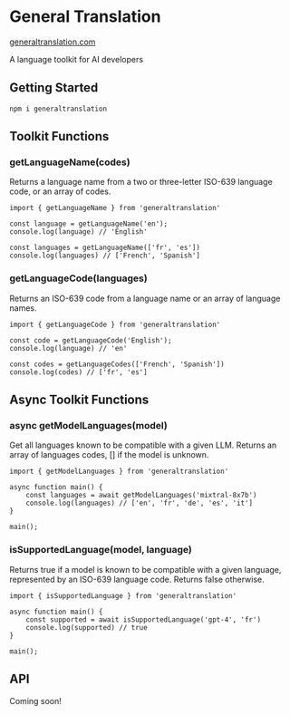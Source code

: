 # General Translation

<a href='https://www.generaltranslation.com' target="_blank">generaltranslation.com</a>

A language toolkit for AI developers

## Getting Started

```
npm i generaltranslation
```

## Toolkit Functions

### getLanguageName(codes)

Returns a language name from a two or three-letter ISO-639 language code, or an array of codes.

```
import { getLanguageName } from 'generaltranslation'

const language = getLanguageName('en');
console.log(language) // 'English'

const languages = getLanguageName(['fr', 'es'])
console.log(languages) // ['French', 'Spanish']
```

### getLanguageCode(languages)

Returns an ISO-639 code from a language name or an array of language names.

```
import { getLanguageCode } from 'generaltranslation'

const code = getLanguageCode('English');
console.log(language) // 'en'

const codes = getLanguageCodes(['French', 'Spanish'])
console.log(codes) // ['fr', 'es']
```

## Async Toolkit Functions

### async getModelLanguages(model)

Get all languages known to be compatible with a given LLM. Returns an array of languages codes, [] if the model is unknown.

```
import { getModelLanguages } from 'generaltranslation'

async function main() {
    const languages = await getModelLanguages('mixtral-8x7b')
    console.log(languages) // ['en', 'fr', 'de', 'es', 'it']
}

main();
```

### isSupportedLanguage(model, language)

Returns true if a model is known to be compatible with a given language, represented by an ISO-639 language code. Returns false otherwise.

```
import { isSupportedLanguage } from 'generaltranslation'

async function main() {
    const supported = await isSupportedLanguage('gpt-4', 'fr')
    console.log(supported) // true
}

main();
```

## API

Coming soon!
